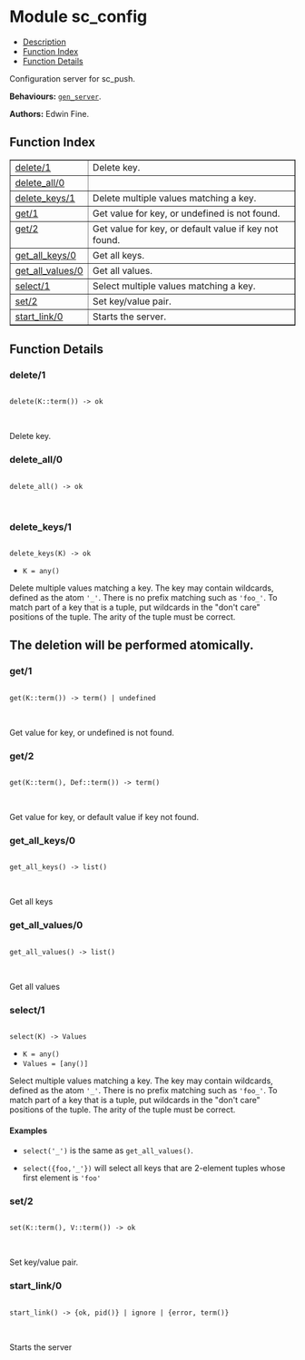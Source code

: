 

# Module sc_config #
* [Description](#description)
* [Function Index](#index)
* [Function Details](#functions)

Configuration server for sc_push.

__Behaviours:__ [`gen_server`](gen_server.md).

__Authors:__ Edwin Fine.

<a name="index"></a>

## Function Index ##


<table width="100%" border="1" cellspacing="0" cellpadding="2" summary="function index"><tr><td valign="top"><a href="#delete-1">delete/1</a></td><td>Delete key.</td></tr><tr><td valign="top"><a href="#delete_all-0">delete_all/0</a></td><td></td></tr><tr><td valign="top"><a href="#delete_keys-1">delete_keys/1</a></td><td>Delete multiple values matching a key.</td></tr><tr><td valign="top"><a href="#get-1">get/1</a></td><td>Get value for key, or undefined is not found.</td></tr><tr><td valign="top"><a href="#get-2">get/2</a></td><td>Get value for key, or default value if key not found.</td></tr><tr><td valign="top"><a href="#get_all_keys-0">get_all_keys/0</a></td><td>Get all keys.</td></tr><tr><td valign="top"><a href="#get_all_values-0">get_all_values/0</a></td><td>Get all values.</td></tr><tr><td valign="top"><a href="#select-1">select/1</a></td><td>Select multiple values matching a key.</td></tr><tr><td valign="top"><a href="#set-2">set/2</a></td><td>Set key/value pair.</td></tr><tr><td valign="top"><a href="#start_link-0">start_link/0</a></td><td>
Starts the server.</td></tr></table>


<a name="functions"></a>

## Function Details ##

<a name="delete-1"></a>

### delete/1 ###

<pre><code>
delete(K::term()) -&gt; ok
</code></pre>
<br />

Delete key.

<a name="delete_all-0"></a>

### delete_all/0 ###

<pre><code>
delete_all() -&gt; ok
</code></pre>
<br />

<a name="delete_keys-1"></a>

### delete_keys/1 ###

<pre><code>
delete_keys(K) -&gt; ok
</code></pre>

<ul class="definitions"><li><code>K = any()</code></li></ul>

Delete multiple values matching a key. The key may contain wildcards,
defined as the atom `'_'`. There is no prefix matching such as `'foo_'`. To match part of a key that is a tuple, put wildcards in the "don't
care" positions of the tuple. The arity of the tuple must be correct.

The deletion will be performed atomically.
--------------------------------------------------------------------

<a name="get-1"></a>

### get/1 ###

<pre><code>
get(K::term()) -&gt; term() | undefined
</code></pre>
<br />

Get value for key, or undefined is not found.

<a name="get-2"></a>

### get/2 ###

<pre><code>
get(K::term(), Def::term()) -&gt; term()
</code></pre>
<br />

Get value for key, or default value if key not found.

<a name="get_all_keys-0"></a>

### get_all_keys/0 ###

<pre><code>
get_all_keys() -&gt; list()
</code></pre>
<br />

Get all keys

<a name="get_all_values-0"></a>

### get_all_values/0 ###

<pre><code>
get_all_values() -&gt; list()
</code></pre>
<br />

Get all values

<a name="select-1"></a>

### select/1 ###

<pre><code>
select(K) -&gt; Values
</code></pre>

<ul class="definitions"><li><code>K = any()</code></li><li><code>Values = [any()]</code></li></ul>

Select multiple values matching a key. The key may contain wildcards,
defined as the atom `'_'`. There is no prefix matching such as `'foo_'`. To match part of a key that is a tuple, put wildcards in the "don't
care" positions of the tuple. The arity of the tuple must be correct.


#### <a name="Examples">Examples</a> ####

* `select('_')` is the same as `get_all_values()`.

* `select({foo,'_'})` will select all keys that are 2-element
tuples whose first element is `'foo'`


<a name="set-2"></a>

### set/2 ###

<pre><code>
set(K::term(), V::term()) -&gt; ok
</code></pre>
<br />

Set key/value pair.

<a name="start_link-0"></a>

### start_link/0 ###

<pre><code>
start_link() -&gt; {ok, pid()} | ignore | {error, term()}
</code></pre>
<br />

Starts the server

